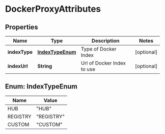# DockerProxyAttributes

## Properties
Name | Type | Description | Notes
------------ | ------------- | ------------- | -------------
**indexType** | [**IndexTypeEnum**](#IndexTypeEnum) | Type of Docker Index |  [optional]
**indexUrl** | **String** | Url of Docker Index to use |  [optional]

<a name="IndexTypeEnum"></a>
## Enum: IndexTypeEnum
Name | Value
---- | -----
HUB | &quot;HUB&quot;
REGISTRY | &quot;REGISTRY&quot;
CUSTOM | &quot;CUSTOM&quot;
